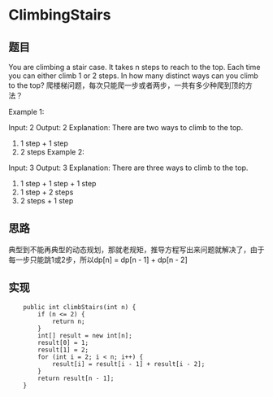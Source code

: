 # ClimbingStairs

## 题目
You are climbing a stair case. It takes n steps to reach to the top.
Each time you can either climb 1 or 2 steps. In how many distinct ways can you climb to the top?
爬楼梯问题，每次只能爬一步或者两步，一共有多少种爬到顶的方法？

Example 1:

Input: 2
Output: 2
Explanation: There are two ways to climb to the top.
1. 1 step + 1 step
2. 2 steps
Example 2:

Input: 3
Output: 3
Explanation: There are three ways to climb to the top.
1. 1 step + 1 step + 1 step
2. 1 step + 2 steps
3. 2 steps + 1 step
 
## 思路 
典型到不能再典型的动态规划，那就老规矩，推导方程写出来问题就解决了，由于每一步只能跳1或2步，所以dp\[n\] = dp\[n - 1\] + dp\[n - 2\]

## 实现 
```
    public int climbStairs(int n) {
        if (n <= 2) {
            return n;
        }
        int[] result = new int[n];
        result[0] = 1;
        result[1] = 2;
        for (int i = 2; i < n; i++) {
            result[i] = result[i - 1] + result[i - 2];
        }
        return result[n - 1];
    }
```